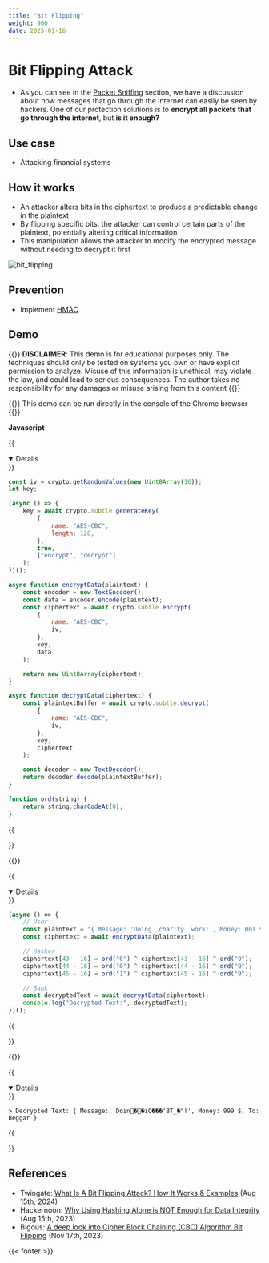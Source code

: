 ```yaml
---
title: "Bit Flipping"
weight: 900
date: 2025-01-16
---
```


# Bit Flipping Attack

- As you can see in the [Packet Sniffing](/docs/research/security/packet_sniffing/) section, we have a discussion about how messages that go through the internet can easily be seen by hackers. One of our protection solutions is to **encrypt all packets that go through the internet**, but **is it enough?**

## Use case

- Attacking financial systems

## How it works

- An attacker alters bits in the ciphertext to produce a predictable change in the plaintext
- By flipping specific bits, the attacker can control certain parts of the plaintext, potentially altering critical information
- This manipulation allows the attacker to modify the encrypted message without needing to decrypt it first

![bit_flipping](/research/security/bit_flipping/bit_flipping.png)


## Prevention

- Implement [HMAC](/docs/research/encryption/#hmac)

## Demo

{{<hint danger>}}
**DISCLAIMER**: This demo is for educational purposes only. The techniques should only be tested on systems you own or have explicit permission to analyze. Misuse of this information is unethical, may violate the law, and could lead to serious consequences. The author takes no responsibility for any damages or misuse arising from this content
{{</hint>}}

{{<hint info>}}
This demo can be run directly in the console of the Chrome browser
{{</hint>}}

**Javascript**

{{<details title="Prepare" open=false >}}
```js
const iv = crypto.getRandomValues(new Uint8Array(16));
let key;

(async () => {
	key = await crypto.subtle.generateKey(
		{
			name: "AES-CBC",
			length: 128,
		},
		true,
		["encrypt", "decrypt"]
	);
})();

async function encryptData(plaintext) {
	const encoder = new TextEncoder();
	const data = encoder.encode(plaintext);
	const ciphertext = await crypto.subtle.encrypt(
		{
			name: "AES-CBC",
			iv,
		},
		key,
		data
	);

	return new Uint8Array(ciphertext);
}

async function decryptData(ciphertext) {
	const plaintextBuffer = await crypto.subtle.decrypt(
		{
			name: "AES-CBC",
			iv,
		},
		key,
		ciphertext
	);

	const decoder = new TextDecoder();
	return decoder.decode(plaintextBuffer);
}

function ord(string) {
	return string.charCodeAt(0);
}
```
{{</details>}}

{{<nl>}}

{{<details title="Main flow" open=false >}}
```js
(async () => {
    // User
	const plaintext = "{ Message: 'Doing  charity  work!', Money: 001 $, To: Beggar }";
	const ciphertext = await encryptData(plaintext);

    // Hacker
	ciphertext[43 - 16] = ord("0") ^ ciphertext[43 - 16] ^ ord("9");
	ciphertext[44 - 16] = ord("0") ^ ciphertext[44 - 16] ^ ord("9");
	ciphertext[45 - 16] = ord("1") ^ ciphertext[45 - 16] ^ ord("9");

    // Bank
	const decryptedText = await decryptData(ciphertext);
	console.log("Decrypted Text:", decryptedText);
})();
```
{{</details>}}

{{<nl>}}

{{<details title="Output" open=false >}}
```text
> Decrypted Text: { Message: 'Doin��iQ���'BT_�"!', Money: 999 $, To: Beggar }
```
{{</details>}}


## References

- Twingate: [What Is A Bit Flipping Attack? How It Works & Examples](https://www.twingate.com/blog/glossary/bit-flipping-attack) (Aug 15th, 2024)
- Hackernoon: [Why Using Hashing Alone is NOT Enough for Data Integrity](https://hackernoon.com/hmac-and-message-authentication-codes-why-using-hashing-alone-is-not-enough-for-data-integrity) (Aug 15th, 2023)
- Bigous: [A deep look into Cipher Block Chaining (CBC) Algorithm Bit Flipping](https://www.bigous.me/2023/11/17/CBC-bit-flipping-en.html) (Nov 17th, 2023)

{{< footer >}}
